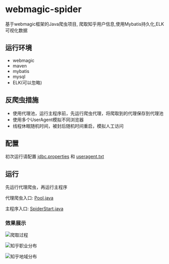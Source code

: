 # webmagic-spider
基于webmagic框架的Java爬虫项目, 爬取知乎用户信息,使用Mybatis持久化,ELK可视化数据

## 运行环境
*  webmagic
*  maven
*  mybatis
*  mysql
*  ELK(可以忽略)

## 反爬虫措施
*  使用代理池，运行主程序前，先运行爬虫代理，将爬取到的代理保存到代理池
*  使用多个UserAgent模拟不同浏览器
*  线程休眠随机时间，被封后随机时间重启，模拟人工访问

## 配置
初次运行请配置 [jdbc.properties](https://github.com/phantommmm/webmagic-spider/blob/master/config/jdbc.properties)
和 [useragent.txt](https://github.com/phantommmm/webmagic-spider/blob/master/config/useragent.txt)

## 运行
先运行代理爬虫，再运行主程序

代理爬虫入口: [Pool.java](https://github.com/phantommmm/webmagic-spider/blob/master/src/main/java/pool/Pool.java)

主程序入口: [SpiderStart.java](https://github.com/phantommmm/webmagic-spider/blob/master/src/main/java/spider/SpiderStart.java)

### 效果展示 
![爬取过程](https://github.com/phantommmm/webmagic-spider/blob/master/img/working.png)

![知乎职业分布](https://github.com/phantommmm/webmagic-spider/blob/master/img/business.png)

![知乎地域分布](https://github.com/phantommmm/webmagic-spider/blob/master/img/location.png)

